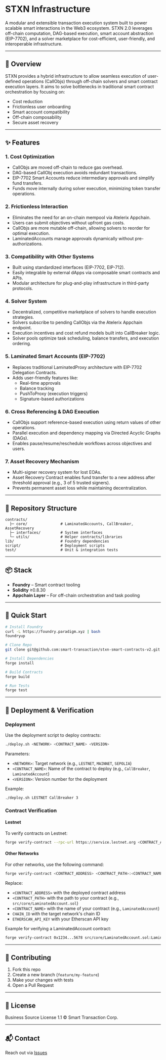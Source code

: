 # STXN Infrastructure

A modular and extensible transaction execution system built to power scalable smart interactions in the Web3 ecosystem. STXN 2.0 leverages off-chain computation, DAG-based execution, smart account abstraction (EIP-7702), and a solver marketplace for cost-efficient, user-friendly, and interoperable infrastructure.

---

## 🚀 Overview

STXN provides a hybrid infrastructure to allow seamless execution of user-defined operations (CallObjs) through off-chain solvers and smart contract execution layers. It aims to solve bottlenecks in traditional smart contract orchestration by focusing on:

- Cost reduction
- Frictionless user onboarding
- Smart account compatibility
- Off-chain composability
- Secure asset recovery

---

## ✨ Features

### 1. Cost Optimization
- CallObjs are moved off-chain to reduce gas overhead.
- DAG-based CallObj execution avoids redundant transactions.
- EIP-7702 Smart Accounts reduce intermediary approvals and simplify fund transfers.
- Funds move internally during solver execution, minimizing token transfer operations.

### 2. Frictionless Interaction
- Eliminates the need for an on-chain mempool via Atelerix Appchain.
- Users can submit objectives without upfront gas costs.
- CallObjs are more mutable off-chain, allowing solvers to reorder for optimal execution.
- LaminatedAccounts manage approvals dynamically without pre-authorizations.

### 3. Compatibility with Other Systems
- Built using standardized interfaces (EIP-7702, EIP-712).
- Easily integrable by external dApps via composable smart contracts and APIs.
- Modular architecture for plug-and-play infrastructure in third-party protocols.

### 4. Solver System
- Decentralized, competitive marketplace of solvers to handle execution strategies.
- Solvers subscribe to pending CallObjs via the Atelerix Appchain endpoint.
- Execution incentives and cost refund models built into CallBreaker logic.
- Solver pools optimize task scheduling, balance transfers, and execution ordering.

### 5. Laminated Smart Accounts (EIP-7702)
- Replaces traditional LaminatedProxy architecture with EIP-7702 Delegation Contracts.
- Adds user-friendly features like:
  - Real-time approvals
  - Balance tracking
  - PushToProxy (execution triggers)
  - Signature-based authorizations

### 6. Cross Referencing & DAG Execution
- CallObjs support reference-based execution using return values of other operations.
- Parallel execution and dependency mapping via Directed Acyclic Graphs (DAGs).
- Enables pause/resume/reschedule workflows across objectives and users.

### 7. Asset Recovery Mechanism
- Multi-signer recovery system for lost EOAs.
- Asset Recovery Contract enables fund transfer to a new address after threshold approval (e.g., 3 of 5 trusted signers).
- Prevents permanent asset loss while maintaining decentralization.

---

## 📁 Repository Structure

```
contracts/
  ├─ core/               # LaminatedAccounts, CallBreaker, AssetRecovery
  ├─ interfaces/         # System interfaces
  └─ utils/              # Helper contracts/libraries
lib/                     # Foundry dependencies
script/                  # Deployment scripts
test/                    # Unit & integration tests
```

---

## 📦 Stack

- **Foundry** – Smart contract tooling
- **Solidity** ≥0.8.30
- **Appchain Layer** – For off-chain orchestration and task pooling

---

## 🧪 Quick Start

```bash
# Install Foundry
curl -L https://foundry.paradigm.xyz | bash
foundryup

# Clone Repo
git clone git@github.com:smart-transaction/stxn-smart-contracts-v2.git && cd stxn-smart-contracts-v2

# Install Dependencies
forge install

# Build Contracts
forge build

# Run Tests
forge test
```

---

## 🚀 Deployment & Verification

### Deployment
Use the deployment script to deploy contracts:
```bash
./deploy.sh <NETWORK> <CONTRACT_NAME> <VERSION>
```

Parameters:
- `<NETWORK>`: Target network (e.g., `LESTNET`, `MAINNET`, `SEPOLIA`)
- `<CONTRACT_NAME>`: Name of the contract to deploy (e.g., `CallBreaker`, `LaminatedAccount`)
- `<VERSION>`: Version number for the deployment

Example:
```bash
./deploy.sh LESTNET CallBreaker 3
```

### Contract Verification

#### Lestnet
To verify contracts on Lestnet:
```bash
forge verify-contract --rpc-url https://service.lestnet.org <CONTRACT_ADDRESS> <CONTRACT_NAME> --verifier blockscout --verifier-url https://explore.lestnet.org/api/
```

#### Other Networks
For other networks, use the following command:
```bash
forge verify-contract <CONTRACT_ADDRESS> <CONTRACT_PATH>:<CONTRACT_NAME> --chain CHAIN_ID --watch --etherscan-api-key ETHERSCAN_API_KEY
```

Replace:
- `<CONTRACT_ADDRESS>` with the deployed contract address
- `<CONTRACT_PATH>` with the path to your contract (e.g., `src/core/LaminatedAccount.sol`)
- `<CONTRACT_NAME>` with the name of your contract (e.g., `LaminatedAccount`)
- `CHAIN_ID` with the target network's chain ID
- `ETHERSCAN_API_KEY` with your Etherscan API key

Example for verifying a LaminatedAccount contract:
```bash
forge verify-contract 0x1234...5678 src/core/LaminatedAccount.sol:LaminatedAccount --chain 1 --watch --etherscan-api-key YOUR_API_KEY
```

---

## 🤝 Contributing

1. Fork this repo
2. Create a new branch (`feature/my-feature`)
3. Make your changes with tests
4. Open a Pull Request

---

## 📜 License

Business Source License 1.1 © Smart Transaction Corp.

---

## 📬 Contact

Reach out via [Issues](https://github.com/smart-transaction/stxn-smart-contracts-v2/issues)
